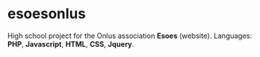 # esoesonlus

High school project for the Onlus association **Esoes** (website). 
Languages: **PHP**, **Javascript**, **HTML**, **CSS**, **Jquery**.
